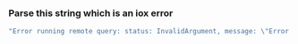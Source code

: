 
### Parse this string which is an iox error

```rust
"Error running remote query: status: InvalidArgument, message: \"Error while planning query: Error during planning: 'public.iox.h2o_xtemperature' not found\", details: [], metadata: MetadataMap { headers: {\"content-type\": \"application/grpc\", \"date\": \"Wed, 20 Jul 2022 19:08:52 GMT\", \"content-length\": \"0\"} }"
```